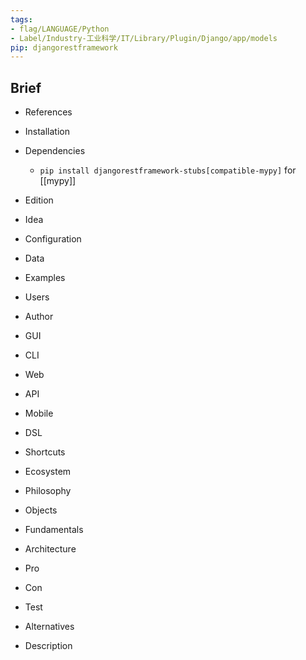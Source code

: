 ```yaml
---
tags:
- flag/LANGUAGE/Python
- Label/Industry-工业科学/IT/Library/Plugin/Django/app/models
pip: djangorestframework
---
```


## Brief

- References

- Installation

- Dependencies
    - `pip install djangorestframework-stubs[compatible-mypy]` for [[mypy]]

- Edition

- Idea

- Configuration

- Data

- Examples

- Users

- Author

- GUI

- CLI

- Web

- API

- Mobile

- DSL

- Shortcuts

- Ecosystem

- Philosophy

- Objects

- Fundamentals

- Architecture

- Pro

- Con

- Test

- Alternatives

- Description
